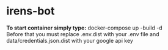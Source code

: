 # irens-bot
**To start container simply type:** docker-compose up -build -d                                                                                                                     
Before that you must replace .env.dist with your .env file and data/credentials.json.dist with your google api key
